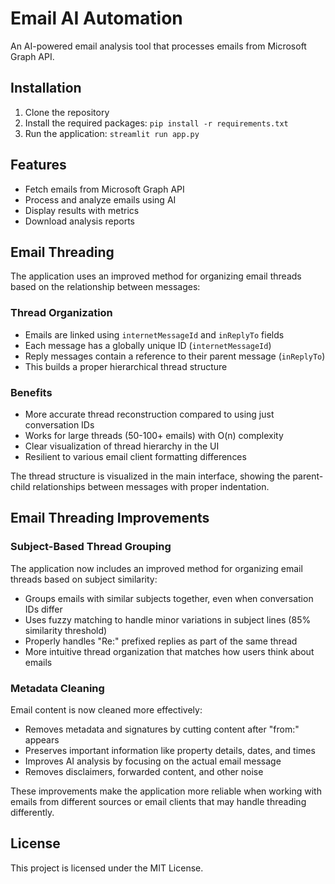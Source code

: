 # Email AI Automation

An AI-powered email analysis tool that processes emails from Microsoft Graph API.


## Installation

1. Clone the repository
2. Install the required packages: `pip install -r requirements.txt`
3. Run the application: `streamlit run app.py`

## Features

- Fetch emails from Microsoft Graph API
- Process and analyze emails using AI
- Display results with metrics
- Download analysis reports

## Email Threading

The application uses an improved method for organizing email threads based on the relationship between messages:

### Thread Organization

- Emails are linked using `internetMessageId` and `inReplyTo` fields
- Each message has a globally unique ID (`internetMessageId`)
- Reply messages contain a reference to their parent message (`inReplyTo`)
- This builds a proper hierarchical thread structure

### Benefits

- More accurate thread reconstruction compared to using just conversation IDs
- Works for large threads (50-100+ emails) with O(n) complexity
- Clear visualization of thread hierarchy in the UI
- Resilient to various email client formatting differences

The thread structure is visualized in the main interface, showing the parent-child relationships between messages with proper indentation.

## Email Threading Improvements

### Subject-Based Thread Grouping

The application now includes an improved method for organizing email threads based on subject similarity:

- Groups emails with similar subjects together, even when conversation IDs differ
- Uses fuzzy matching to handle minor variations in subject lines (85% similarity threshold)
- Properly handles "Re:" prefixed replies as part of the same thread
- More intuitive thread organization that matches how users think about emails

### Metadata Cleaning

Email content is now cleaned more effectively:

- Removes metadata and signatures by cutting content after "from:" appears
- Preserves important information like property details, dates, and times
- Improves AI analysis by focusing on the actual email message
- Removes disclaimers, forwarded content, and other noise

These improvements make the application more reliable when working with emails from different sources or email clients that may handle threading differently.

## License

This project is licensed under the MIT License.
